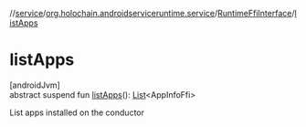 //[service](../../../index.md)/[org.holochain.androidserviceruntime.service](../index.md)/[RuntimeFfiInterface](index.md)/[listApps](list-apps.md)

# listApps

[androidJvm]\
abstract suspend fun [listApps](list-apps.md)(): [List](https://kotlinlang.org/api/core/kotlin-stdlib/kotlin.collections/-list/index.html)&lt;AppInfoFfi&gt;

List apps installed on the conductor
